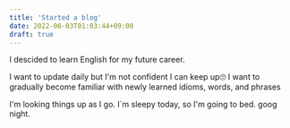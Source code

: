 ```yaml
---
title: 'Started a blog'
date: 2022-06-03T01:03:44+09:00
draft: true
---
```


I descided to learn English for my future career.

I want to update daily but I'm not confident I can keep up🙄
I want to gradually become familiar with newly learned idioms, words, and phrases

I'm looking things up as I go.
I`m sleepy today, so I'm going to bed. goog night.
